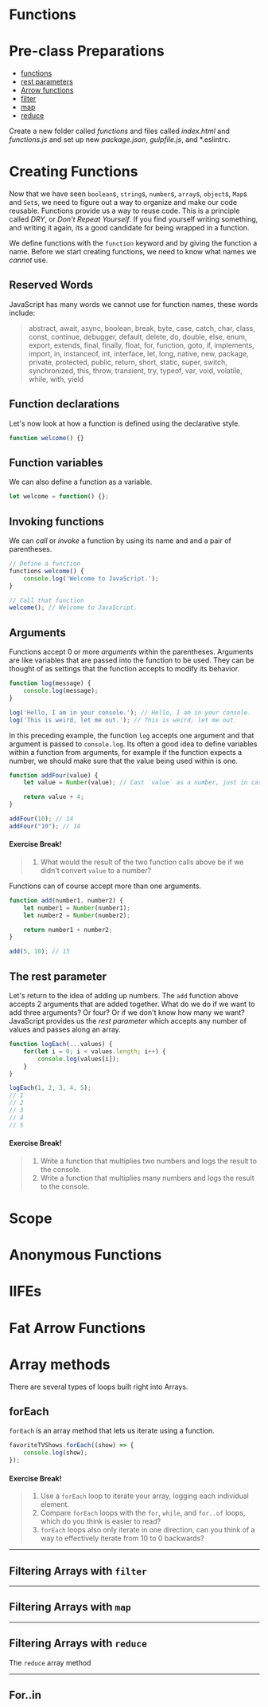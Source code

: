 # Functions

# Pre-class Preparations

* [functions](https://developer.mozilla.org/en-US/docs/Web/JavaScript/Reference/Statements/function)
* [rest parameters](https://developer.mozilla.org/en-US/docs/Web/JavaScript/Reference/Functions/rest_parameters)
* [Arrow functions](https://hacks.mozilla.org/2015/06/es6-in-depth-arrow-functions/)
* [filter](https://developer.mozilla.org/en-US/docs/Web/JavaScript/Reference/Global_Objects/Array/filter)
* [map](https://developer.mozilla.org/en-US/docs/Web/JavaScript/Reference/Global_Objects/Array/map)
* [reduce](https://developer.mozilla.org/en-US/docs/Web/JavaScript/Reference/Global_Objects/Array/reduce)

Create a new folder called *functions* and files called *index.html* and *functions.js* and set up new *package.json*, *gulpfile.js*, and *.eslintrc.

# Creating Functions

Now that we have seen `boolean`s, `string`s, `number`s, `array`s, `object`s, `Map`s and `Set`s, we need to figure out a way to organize and make our code reusable. Functions provide us a way to reuse code. This is a principle called *DRY*, or *Don't Repeat Yourself*. If you find yourself writing something, and writing it again, its a good candidate for being wrapped in a function.

We define functions with the `function` keyword and by giving the function a name. Before we start creating functions, we need to know what names we *cannot* use.

## Reserved Words

JavaScript has many words we cannot use for function names, these words include:

> abstract, await, async, boolean, break, byte, case, catch, char, class, const, continue, debugger, default, delete, do, double, else, enum, export, extends, final, finally, float, for, function, goto, if, implements, import, in, instanceof, int, interface, let, long, native, new, package, private, protected, public, return, short, static, super, switch, synchronized, this, throw, transient, try, typeof, var, void, volatile, while, with, yield

## Function declarations

Let's now look at how a function is defined using the declarative style.

```javascript
function welcome() {}
```

## Function variables

We can also define a function as a variable.

```javascript
let welcome = function() {};
```

## Invoking functions

We can *call* or *invoke* a function by using its name and and a pair of parentheses.

```javascript
// Define a function
functions welcome() {
    console.log('Welcome to JavaScript.');
}

// Call that function
welcome(); // Welcome to JavaScript.
```

## Arguments

Functions accept 0 or more *arguments* within the parentheses. Arguments are like variables that are passed into the function to be used. They can be thought of as settings that the function accepts to modify its behavior.

```javascript
function log(message) {
    console.log(message);
}

log('Hello, I am in your console.'); // Hello, I am in your console.
log('This is weird, let me out.'); // This is weird, let me out.
```

In this preceding example, the function `log` accepts one argument and that argument is passed to `console.log`. Its often a good idea to define variables within a function from arguments, for example if the function expects a number, we should make sure that the value being used within is one.

```javascript
function addFour(value) {
    let value = Number(value); // Cast `value` as a number, just in case.

    return value + 4;
}

addFour(10); // 14
addFour("10"); // 14
```

#### Exercise Break!

> 1. What would the result of the two function calls above be if we didn't convert `value` to a number?

Functions can of course accept more than one arguments.

```javascript
function add(number1, number2) {
    let number1 = Number(number1);
    let number2 = Number(number2);

    return number1 + number2;
}

add(5, 10); // 15
```

## The rest parameter

Let's return to the idea of adding up numbers. The `add` function above accepts 2 arguments that are added together. What do we do if we want to add three arguments? Or four? Or if we don't know how many we want? JavaScript provides us the *rest parameter* which accepts any number of values and passes along an array.

```javascript
function logEach(...values) {
    for(let i = 0; i < values.length; i++) {
        console.log(values[i]);
    }
}

logEach(1, 2, 3, 4, 5);
// 1
// 2
// 3
// 4
// 5
```

#### Exercise Break!

> 1. Write a function that multiplies two numbers and logs the result to the console.
> 2. Write a function that multiplies many numbers and logs the result to the console.

# Scope

# Anonymous Functions

# IIFEs

# Fat Arrow Functions

# Array methods

There are several types of loops built right into Arrays.

## forEach

`forEach` is an array method that lets us iterate using a function.

```javascript
favoriteTVShows.forEach((show) => {
    console.log(show);
});
```

#### Exercise Break!

> 1. Use a `forEach` loop to iterate your array, logging each individual element.
> 1. Compare `forEach` loops with the `for`, `while`, and `for..of` loops, which do you think is easier to read?
> 1. `forEach` loops also only iterate in one direction, can you think of a way to effectively iterate from 10 to 0 backwards?

---

## Filtering Arrays with `filter`

---

## Filtering Arrays with `map`

---

## Filtering Arrays with `reduce`

The `reduce` array method 

---

## For..in
